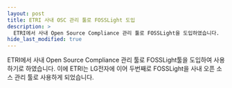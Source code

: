 ```yaml
---
layout: post
title: ETRI 사내 OSC 관리 툴로 FOSSLight 도입
description: >
  ETRI에서 사내 Open Source Compliance 관리 툴로 FOSSLight을 도입하였습니다.
hide_last_modified: true
---
```


ETRI에서 사내 Open Source Compliance 관리 툴로 FOSSLight툴을 도입하여 사용하기로 하였습니다. 이에 ETRI는 LG전자에 이어 두번째로 FOSSLight을 사내 오픈 소스 관리 툴로 사용하게 되었습니다. 

